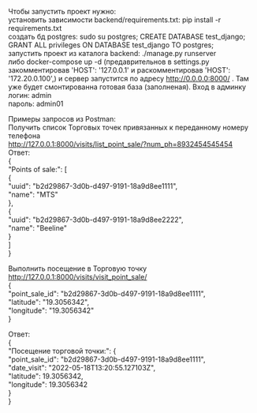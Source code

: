 Чтобы запустить проект нужно:  
установить зависимости backend/requirements.txt: pip install -r requirements.txt  
создать бд postgres: sudo su postgres; CREATE DATABASE test_django; GRANT ALL privileges ON DATABASE test_django TO postgres;  
запустить проект из каталога backend:  ./manage.py runserver  
либо docker-compose up -d (предаврительнов в settings.py закомментировав 'HOST': '127.0.0.1' и раскомментировав  'HOST': '172.20.0.100',) и сервер запустится  по адресу http://0.0.0.0:8000/ . Там уже будет смонтированна готовая база (заполненая). Вход в админку  
логин: admin  
пароль: admin01  

Примеры запросов из Postman:  
Получить список Торговых точек привязанных к переданному номеру телефона  
http://127.0.0.1:8000/visits/list_point_sale/?num_ph=8932454545454  
Ответ:  
{  
  "Points of sale:": [  
    {  
      "uuid": "b2d29867-3d0b-d497-9191-18a9d8ee1111",  
      "name": "MTS"  
    },  
    {  
      "uuid": "b2d29867-3d0b-d497-9191-18a9d8ee2222",  
      "name": "Beeline"  
    }  
  ]  
}  


Выполнить посещение в Торговую точку  
http://127.0.0.1:8000/visits/visit_point_sale/  
{  
  "point_sale_id": "b2d29867-3d0b-d497-9191-18a9d8ee1111",  
  "latitude": "19.3056342",  
  "longitude": "19.3056342"  
}   
  
  
  
Ответ:  
{  
  "Посещение торговой точки:": {  
    "point_sale_id": "b2d29867-3d0b-d497-9191-18a9d8ee1111",  
    "date_visit": "2022-05-18T13:20:55.127103Z",  
    "latitude": 19.3056342,  
    "longitude": 19.3056342  
  }  
}  
